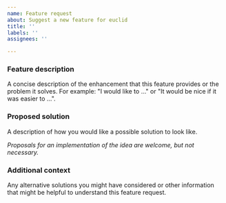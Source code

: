 ```yaml
---
name: Feature request
about: Suggest a new feature for euclid
title: ''
labels: ''
assignees: ''

---
```

<!-- Please replace the text in the individual sections below. -->

### Feature description

A concise description of the enhancement that this feature provides or the problem it solves.
For example: "I would like to ..." or "It would be nice if it was easier to ...".

### Proposed solution

A description of how you would like a possible solution to look like.

*Proposals for an implementation of the idea are welcome, but not necessary.*

### Additional context

Any alternative solutions you might have considered or other information that might be helpful to understand this feature request.

